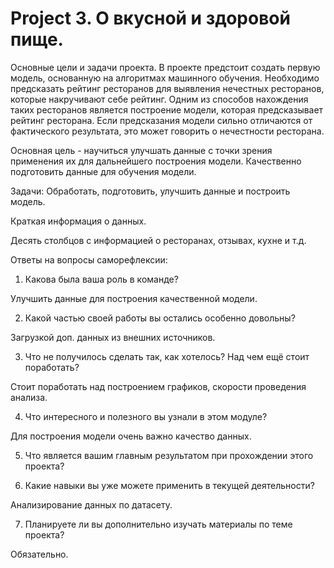 # Project 3. О вкусной и здоровой пище.

Основные цели и задачи проекта.
В проекте предстоит создать первую модель, 
основанную на алгоритмах машинного обучения. 
Необходимо предсказать рейтинг ресторанов 
для выявления нечестных ресторанов, которые накручивают себе рейтинг.
Одним из способов нахождения таких ресторанов является построение модели, 
которая предсказывает рейтинг ресторана. Если предсказания модели сильно отличаются от фактического результата, 
это может говорить о нечестности ресторана.

Основная цель - научиться улучшать данные с точки зрения 
применения их для дальнейшего построения модели. 
Качественно подготовить данные для обучения модели.

Задачи: Обработать, подготовить, улучшить данные 
и построить модель.



Краткая информация о данных.

Десять столбцов с информацией о ресторанах, отзывах, кухне и т.д.



Ответы на вопросы саморефлексии:

1. Какова была ваша роль в команде?

Улучшить данные для построения качественной модели.

2. Какой частью своей работы вы остались особенно довольны?

Загрузкой доп. данных из внешних источников.

3. Что не получилось сделать так, как хотелось? 
Над чем ещё стоит поработать?

Стоит поработать над построением графиков, скорости проведения анализа.

4. Что интересного и полезного вы узнали в этом модуле?

Для построения модели очень важно качество данных.

5. Что является вашим главным результатом при прохождении этого проекта?

6. Какие навыки вы уже можете применить в текущей деятельности?

Анализирование данных по датасету.

7. Планируете ли вы дополнительно изучать материалы по теме проекта?

Обязательно.